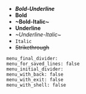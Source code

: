 - **_Bold-Underline_**
- **Bold**
- **~Bold-Italic~**
- __Underline__
- _~Underline-Italic~_
- `Italic`
- ~~Strikethrough~~
```opts :(document_options)
menu_final_divider:
menu_for_saved_lines: false
menu_initial_divider:
menu_with_back: false
menu_with_exit: false
menu_with_shell: false
```